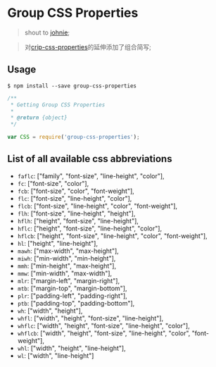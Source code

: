 # Group CSS Properties

> shout to [johnie](https://github.com/johnie);<br/>

> 对[crip-css-properties](https://github.com/johnie/crip-css-properties)的延伸添加了组合简写;

## Usage

```console
$ npm install --save group-css-properties
```

```js
/**
 * Getting Group CSS Properties
 *
 * @return {object}
 */

var CSS = require('group-css-properties');
```

## List of all available css abbreviations

* `faflc`: ["family", "font-size", "line-height", "color"],
* `fc`: ["font-size", "color"],
* `fcb`: ["font-size", "color", "font-weight"],
* `flc`: ["font-size", "line-height", "color"],
* `flcb`: ["font-size", "line-height", "color", "font-weight"],
* `flh`: ["font-size", "line-height", "height"],
* `hflh`: ["height", "font-size", "line-height"],
* `hflc`: ["height", "font-size", "line-height", "color"],
* `hflcb`: ["height", "font-size", "line-height", "color", "font-weight"],
* `hl`: ["height", "line-height"],
* `mawh`: ["max-width", "max-height"],
* `miwh`: ["min-width", "min-height"],
* `mmh`: ["min-height", "max-height"],
* `mmw`: ["min-width", "max-width"],
* `mlr`: ["margin-left", "margin-right"],
* `mtb`: ["margin-top", "margin-bottom"],
* `plr`: ["padding-left", "padding-right"],
* `ptb`: ["padding-top", "padding-bottom"],
* `wh`: ["width", "height"],
* `whfl`: ["width", "height", "font-size", "line-height"],
* `whflc`: ["width", "height", "font-size", "line-height", "color"],
* `whflcb`: ["width", "height", "font-size", "line-height", "color", "font-weight"],
* `whl`: ["width", "height", "line-height"],
* `wl`: ["width", "line-height"]
